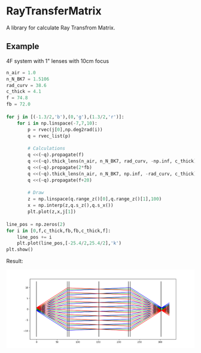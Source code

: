 # RayTransferMatrix

A library for calculate Ray Transfrom Matrix.

## Example

4F system with 1" lenses with 10cm focus
```python
n_air = 1.0
n_N_BK7 = 1.5106
rad_curv = 38.6
c_thick = 4.1
f = 74.8
fb = 72.0

for j in [(-1.3/2,'b'),(0,'g'),(1.3/2,'r')]:
    for i in np.linspace(-7,7,10):
        p = rvec(j[0],np.deg2rad(i))
        q = rvec_list(p)

        # Calculations
        q <<(~q).propagate(f)
        q <<(~q).thick_lens(n_air, n_N_BK7, rad_curv, -np.inf, c_thick)
        q <<(~q).propagate(2*fb)
        q <<(~q).thick_lens(n_air, n_N_BK7, np.inf, -rad_curv, c_thick)
        q <<(~q).propagate(f+20)

        # Draw
        z = np.linspace(q.range_z()[0],q.range_z()[1],100)
        x = np.interp(z,q.s_z(),q.s_x())
        plt.plot(z,x,j[1])

line_pos = np.zeros(2)
for i in [0,f,c_thick,fb,fb,c_thick,f]:
    line_pos += i
    plt.plot(line_pos,[-25.4/2,25.4/2],'k')
plt.show()
```

Result:

![](Figure_1.png)